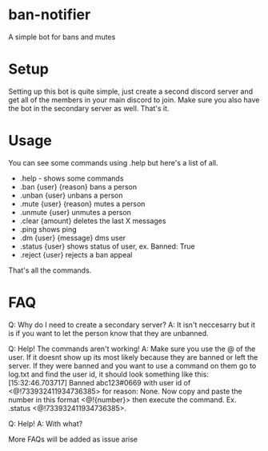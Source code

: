 # ban-notifier
A simple bot for bans and mutes


# Setup

Setting up this bot is quite simple, just create a second discord server and get all of the members in your main discord to join.
Make sure you also have the bot in the secondary server as well. That's it. 


# Usage

You can see some commands using .help but here's a list of all.

- .help - shows some commands
- .ban {user} {reason} bans a person
- .unban {user} unbans a person
- .mute {user} {reason} mutes a person
- .unmute {user} unmutes a person
- .clear {amount} deletes the last X messages
- .ping shows ping
- .dm {user} {message} dms user
- .status {user} shows status of user, ex. Banned: True
- .reject {user} rejects a ban appeal

That's all the commands.


# FAQ

Q: Why do I need to create a secondary server?
A: It isn't neccesarry but it is if you want to let the person know that they are unbanned.

Q: Help! The commands aren't working!
A: Make sure you use the @ of the user. If it doesnt show up its most likely because they are banned or left the server. If they were banned and you want to use a command on them go to log.txt and find the user id, it should look something like this: [15:32:46.703717] Banned abc123#0669 with user id of <@!733932411934736385> for reason: None. Now copy and paste the number in this format <@!{number}> then execute the command. Ex. .status <@!733932411934736385>.

Q: Help!
A: With what?

More FAQs will be added as issue arise
